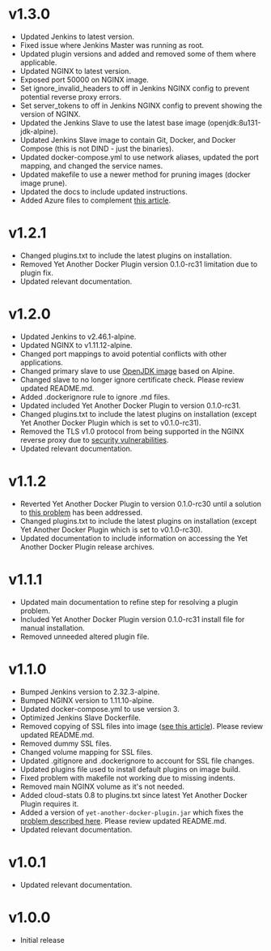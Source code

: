 # v1.3.0

- Updated Jenkins to latest version.
- Fixed issue where Jenkins Master was running as root.
- Updated plugin versions and added and removed some of them where applicable.
- Updated NGINX to latest version.
- Exposed port 50000 on NGINX image.
- Set ignore_invalid_headers to off in Jenkins NGINX config to prevent potential reverse proxy errors.
- Set server_tokens to off in Jenkins NGINX config to prevent showing the version of NGINX.
- Updated the Jenkins Slave to use the latest base image (openjdk:8u131-jdk-alpine).
- Updated Jenkins Slave image to contain Git, Docker, and Docker Compose (this is not DIND - just the binaries).
- Updated docker-compose.yml to use network aliases, updated the port mapping, and changed the service names.
- Updated makefile to use a newer method for pruning images (docker image prune).
- Updated the docs to include updated instructions.
- Added Azure files to complement [this article](https://danieleagle.com/2017/10/setting-up-a-private-cicd-solution-in-azure/).

# v1.2.1

- Changed plugins.txt to include the latest plugins on installation.
- Removed Yet Another Docker Plugin version 0.1.0-rc31 limitation due to plugin fix.
- Updated relevant documentation.

# v1.2.0

- Updated Jenkins to v2.46.1-alpine.
- Updated NGINX to v1.11.12-alpine.
- Changed port mappings to avoid potential conflicts with other applications.
- Changed primary slave to use [OpenJDK image](https://hub.docker.com/r/_/openjdk/) based on Alpine.
- Changed slave to no longer ignore certificate check. Please review updated README.md.
- Added .dockerignore rule to ignore .md files.
- Updated included Yet Another Docker Plugin to version 0.1.0-rc31.
- Changed plugins.txt to include the latest plugins on installation (except Yet Another Docker Plugin which is set to v0.1.0-rc31).
- Removed the TLS v1.0 protocol from being supported in the NGINX reverse proxy due to [security vulnerabilities](https://www.edgehosting.com/blog/2016/01/alternatives-for-tlsv1-and-sslv3-encryption/).
- Updated relevant documentation.

# v1.1.2

- Reverted Yet Another Docker Plugin to version 0.1.0-rc30 until a solution to [this problem](https://github.com/KostyaSha/yet-another-docker-plugin/issues/136) has been addressed.
- Changed plugins.txt to include the latest plugins on installation (except Yet Another Docker Plugin which is set to v0.1.0-rc30).
- Updated documentation to include information on accessing the Yet Another Docker Plugin release archives.

# v1.1.1

- Updated main documentation to refine step for resolving a plugin problem.
- Included Yet Another Docker Plugin version 0.1.0-rc31 install file for manual installation.
- Removed unneeded altered plugin file.

# v1.1.0

- Bumped Jenkins version to 2.32.3-alpine.
- Bumped NGINX version to 1.11.10-alpine.
- Updated docker-compose.yml to use version 3.
- Optimized Jenkins Slave Dockerfile.
- Removed copying of SSL files into image ([see this article](https://developer.atlassian.com/blog/2016/06/common-dockerfile-mistakes/)). Please review updated README.md.
- Removed dummy SSL files.
- Changed volume mapping for SSL files.
- Updated .gitignore and .dockerignore to account for SSL file changes.
- Updated plugins file used to install default plugins on image build.
- Fixed problem with makefile not working due to missing indents.
- Removed main NGINX volume as it's not needed.
- Added cloud-stats 0.8 to plugins.txt since latest Yet Another Docker Plugin requires it.
- Added a version of `yet-another-docker-plugin.jar` which fixes the [problem described here](https://github.com/KostyaSha/yet-another-docker-plugin/issues/132). Please review updated README.md.
- Updated relevant documentation.

# v1.0.1

- Updated relevant documentation.

# v1.0.0

- Initial release
